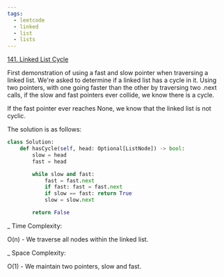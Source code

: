 ```yaml
---
tags:
  - leetcode
  - linked
  - list
  - lists
---
```


<a href="https://leetcode.com/problems/linked-list-cycle/">141. Linked List
Cycle</a>

First demonstration of using a fast and slow pointer when traversing a linked
list. We're asked to determine if a linked list has a cycle in it. Using two
pointers, with one going faster than the other by traversing two .next calls, if
the slow and fast pointers ever collide, we know there is a cycle.

If the fast pointer ever reaches None, we know that the linked list is not
cyclic.

The solution is as follows:

```python
class Solution:
    def hasCycle(self, head: Optional[ListNode]) -> bool:
        slow = head
        fast = head

        while slow and fast:
            fast = fast.next
            if fast: fast = fast.next
            if slow == fast: return True
            slow = slow.next

        return False
```

\_ Time Complexity:

O(n) - We traverse all nodes within the linked list.

\_ Space Complexity:

O(1) - We maintain two pointers, slow and fast.
